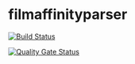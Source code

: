 # filmaffinityparser

[![Build Status](https://travis-ci.org/sergiosg/filmaffinityparser.svg?branch=master&)](https://travis-ci.org/github/sergiosg/filmaffinityparser)


[![Quality Gate Status](https://sonarcloud.io/api/project_badges/measure?project=filmaffinityparser&metric=alert_status)](https://sonarcloud.io/dashboard?id=ilmaffinityparser)
